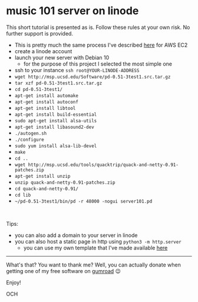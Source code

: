 # music 101 server on linode

This short tutorial is presented as is.
Follow these rules at your own risk.
No further support is provided.

- This is pretty much the same process I've described [here](https://github.com/omarcostahamido/One-Quick-Solution_Patches/blob/master/Other/music101-server-AWS-EC2.md) for AWS EC2
- create a linode account
- launch your new server with Debian 10
  - for the purpose of this project I selected the most simple one
- ssh to your instance `ssh root@YOUR-LINODE-ADDRESS`
- `wget http://msp.ucsd.edu/Software/pd-0.51-3test1.src.tar.gz`
- `tar xzf pd-0.51-3test1.src.tar.gz `
- `cd pd-0.51-3test1/`
- `apt-get install automake`
- `apt-get install autoconf`
- `apt-get install libtool`
- `apt-get install build-essential`
-	`sudo apt-get install alsa-utils`
-	`apt-get install libasound2-dev`
- `./autogen.sh `
- `./configure`
- `sudo yum install alsa-lib-devel`
- `make`
- `cd ..`
- `wget http://msp.ucsd.edu/tools/quacktrip/quack-and-netty-0.91-patches.zip`
- `apt-get install unzip`
- `unzip quack-and-netty-0.91-patches.zip `
- `cd quack-and-netty-0.91/`
- `cd lib`
- `~/pd-0.51-3test1/bin/pd -r 48000 -nogui server101.pd`
<br>

Tips:

- you can also add a domain to your server in linode
- you can also host a static page in http using `python3 -m http.server`
  - you can use my own template that I've made available [here](https://github.com/omarcostahamido/och.pw)


---
What's that? You want to thank me? Well, you can actually donate when getting one of my free software on [gumroad](https://gumroad.com/och) :wink:

Enjoy!

OCH
